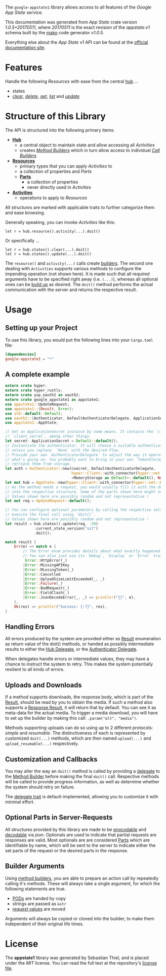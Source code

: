 <!---
DO NOT EDIT !
This file was generated automatically from 'src/mako/api/README.md.mako'
DO NOT EDIT !
-->
The `google-appstate1` library allows access to all features of the *Google App State* service.

This documentation was generated from *App State* crate version *1.0.5+20170511*, where *20170511* is the exact revision of the *appstate:v1* schema built by the [mako](http://www.makotemplates.org/) code generator *v1.0.5*.

Everything else about the *App State* *v1* API can be found at the
[official documentation site](https://developers.google.com/games/services/web/api/states).
# Features

Handle the following *Resources* with ease from the central [hub](https://docs.rs/google-appstate1/1.0.5+20170511/google_appstate1/struct.AppState.html) ... 

* states
 * [*clear*](https://docs.rs/google-appstate1/1.0.5+20170511/google_appstate1/struct.StateClearCall.html), [*delete*](https://docs.rs/google-appstate1/1.0.5+20170511/google_appstate1/struct.StateDeleteCall.html), [*get*](https://docs.rs/google-appstate1/1.0.5+20170511/google_appstate1/struct.StateGetCall.html), [*list*](https://docs.rs/google-appstate1/1.0.5+20170511/google_appstate1/struct.StateListCall.html) and [*update*](https://docs.rs/google-appstate1/1.0.5+20170511/google_appstate1/struct.StateUpdateCall.html)




# Structure of this Library

The API is structured into the following primary items:

* **[Hub](https://docs.rs/google-appstate1/1.0.5+20170511/google_appstate1/struct.AppState.html)**
    * a central object to maintain state and allow accessing all *Activities*
    * creates [*Method Builders*](https://docs.rs/google-appstate1/1.0.5+20170511/google_appstate1/trait.MethodsBuilder.html) which in turn
      allow access to individual [*Call Builders*](https://docs.rs/google-appstate1/1.0.5+20170511/google_appstate1/trait.CallBuilder.html)
* **[Resources](https://docs.rs/google-appstate1/1.0.5+20170511/google_appstate1/trait.Resource.html)**
    * primary types that you can apply *Activities* to
    * a collection of properties and *Parts*
    * **[Parts](https://docs.rs/google-appstate1/1.0.5+20170511/google_appstate1/trait.Part.html)**
        * a collection of properties
        * never directly used in *Activities*
* **[Activities](https://docs.rs/google-appstate1/1.0.5+20170511/google_appstate1/trait.CallBuilder.html)**
    * operations to apply to *Resources*

All *structures* are marked with applicable traits to further categorize them and ease browsing.

Generally speaking, you can invoke *Activities* like this:

```Rust,ignore
let r = hub.resource().activity(...).doit()
```

Or specifically ...

```ignore
let r = hub.states().clear(...).doit()
let r = hub.states().update(...).doit()
```

The `resource()` and `activity(...)` calls create [builders][builder-pattern]. The second one dealing with `Activities` 
supports various methods to configure the impending operation (not shown here). It is made such that all required arguments have to be 
specified right away (i.e. `(...)`), whereas all optional ones can be [build up][builder-pattern] as desired.
The `doit()` method performs the actual communication with the server and returns the respective result.

# Usage

## Setting up your Project

To use this library, you would put the following lines into your `Cargo.toml` file:

```toml
[dependencies]
google-appstate1 = "*"
```

## A complete example

```Rust
extern crate hyper;
extern crate hyper_rustls;
extern crate yup_oauth2 as oauth2;
extern crate google_appstate1 as appstate1;
use appstate1::UpdateRequest;
use appstate1::{Result, Error};
use std::default::Default;
use oauth2::{Authenticator, DefaultAuthenticatorDelegate, ApplicationSecret, MemoryStorage};
use appstate1::AppState;

// Get an ApplicationSecret instance by some means. It contains the `client_id` and 
// `client_secret`, among other things.
let secret: ApplicationSecret = Default::default();
// Instantiate the authenticator. It will choose a suitable authentication flow for you, 
// unless you replace  `None` with the desired Flow.
// Provide your own `AuthenticatorDelegate` to adjust the way it operates and get feedback about 
// what's going on. You probably want to bring in your own `TokenStorage` to persist tokens and
// retrieve them from storage.
let auth = Authenticator::new(&secret, DefaultAuthenticatorDelegate,
                              hyper::Client::with_connector(hyper::net::HttpsConnector::new(hyper_rustls::TlsClient::new())),
                              <MemoryStorage as Default>::default(), None);
let mut hub = AppState::new(hyper::Client::with_connector(hyper::net::HttpsConnector::new(hyper_rustls::TlsClient::new())), auth);
// As the method needs a request, you would usually fill it with the desired information
// into the respective structure. Some of the parts shown here might not be applicable !
// Values shown here are possibly random and not representative !
let mut req = UpdateRequest::default();

// You can configure optional parameters by calling the respective setters at will, and
// execute the final call using `doit()`.
// Values shown here are possibly random and not representative !
let result = hub.states().update(req, -39)
             .current_state_version("sit")
             .doit();

match result {
    Err(e) => match e {
        // The Error enum provides details about what exactly happened.
        // You can also just use its `Debug`, `Display` or `Error` traits
         Error::HttpError(_)
        |Error::MissingAPIKey
        |Error::MissingToken(_)
        |Error::Cancelled
        |Error::UploadSizeLimitExceeded(_, _)
        |Error::Failure(_)
        |Error::BadRequest(_)
        |Error::FieldClash(_)
        |Error::JsonDecodeError(_, _) => println!("{}", e),
    },
    Ok(res) => println!("Success: {:?}", res),
}

```
## Handling Errors

All errors produced by the system are provided either as [Result](https://docs.rs/google-appstate1/1.0.5+20170511/google_appstate1/enum.Result.html) enumeration as return value of 
the doit() methods, or handed as possibly intermediate results to either the 
[Hub Delegate](https://docs.rs/google-appstate1/1.0.5+20170511/google_appstate1/trait.Delegate.html), or the [Authenticator Delegate](https://docs.rs/yup-oauth2/*/yup_oauth2/trait.AuthenticatorDelegate.html).

When delegates handle errors or intermediate values, they may have a chance to instruct the system to retry. This 
makes the system potentially resilient to all kinds of errors.

## Uploads and Downloads
If a method supports downloads, the response body, which is part of the [Result](https://docs.rs/google-appstate1/1.0.5+20170511/google_appstate1/enum.Result.html), should be
read by you to obtain the media.
If such a method also supports a [Response Result](https://docs.rs/google-appstate1/1.0.5+20170511/google_appstate1/trait.ResponseResult.html), it will return that by default.
You can see it as meta-data for the actual media. To trigger a media download, you will have to set up the builder by making
this call: `.param("alt", "media")`.

Methods supporting uploads can do so using up to 2 different protocols: 
*simple* and *resumable*. The distinctiveness of each is represented by customized 
`doit(...)` methods, which are then named `upload(...)` and `upload_resumable(...)` respectively.

## Customization and Callbacks

You may alter the way an `doit()` method is called by providing a [delegate](https://docs.rs/google-appstate1/1.0.5+20170511/google_appstate1/trait.Delegate.html) to the 
[Method Builder](https://docs.rs/google-appstate1/1.0.5+20170511/google_appstate1/trait.CallBuilder.html) before making the final `doit()` call. 
Respective methods will be called to provide progress information, as well as determine whether the system should 
retry on failure.

The [delegate trait](https://docs.rs/google-appstate1/1.0.5+20170511/google_appstate1/trait.Delegate.html) is default-implemented, allowing you to customize it with minimal effort.

## Optional Parts in Server-Requests

All structures provided by this library are made to be [enocodable](https://docs.rs/google-appstate1/1.0.5+20170511/google_appstate1/trait.RequestValue.html) and 
[decodable](https://docs.rs/google-appstate1/1.0.5+20170511/google_appstate1/trait.ResponseResult.html) via *json*. Optionals are used to indicate that partial requests are responses 
are valid.
Most optionals are are considered [Parts](https://docs.rs/google-appstate1/1.0.5+20170511/google_appstate1/trait.Part.html) which are identifiable by name, which will be sent to 
the server to indicate either the set parts of the request or the desired parts in the response.

## Builder Arguments

Using [method builders](https://docs.rs/google-appstate1/1.0.5+20170511/google_appstate1/trait.CallBuilder.html), you are able to prepare an action call by repeatedly calling it's methods.
These will always take a single argument, for which the following statements are true.

* [PODs][wiki-pod] are handed by copy
* strings are passed as `&str`
* [request values](https://docs.rs/google-appstate1/1.0.5+20170511/google_appstate1/trait.RequestValue.html) are moved

Arguments will always be copied or cloned into the builder, to make them independent of their original life times.

[wiki-pod]: http://en.wikipedia.org/wiki/Plain_old_data_structure
[builder-pattern]: http://en.wikipedia.org/wiki/Builder_pattern
[google-go-api]: https://github.com/google/google-api-go-client

# License
The **appstate1** library was generated by Sebastian Thiel, and is placed 
under the *MIT* license.
You can read the full text at the repository's [license file][repo-license].

[repo-license]: https://github.com/Byron/google-apis-rsblob/master/LICENSE.md
